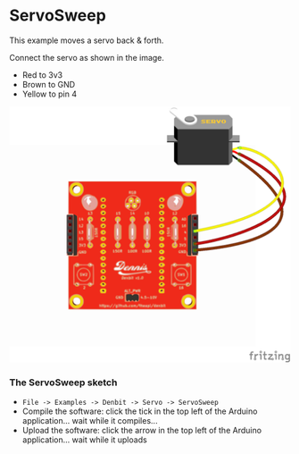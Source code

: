 # ServoSweep

This example moves a servo back & forth. 

Connect the servo as shown in the image.
- Red to 3v3
- Brown to GND
- Yellow to pin 4

![image](img/servo.png)

### The ServoSweep sketch
- `File -> Examples -> Denbit -> Servo -> ServoSweep`
- Compile the software: click the tick in the top left of the Arduino application... wait while it compiles...
- Upload the software: click the arrow in the top left of the Arduino application... wait while it uploads
